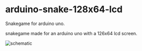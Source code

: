 # arduino-snake-128x64-lcd
Snakegame for arduino uno.

snakegame made for an arduino uno with a 126x64 lcd screen.

![schematic](https://i.imgur.com/9H7EEvg.png?1)
